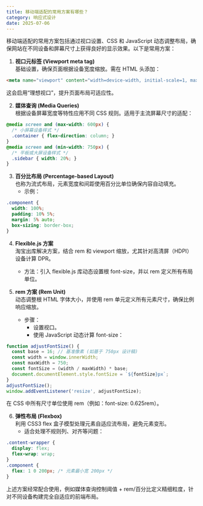 ```yaml
---
title: 移动端适配的常用方案有哪些？
category: 响应式设计
date: 2025-07-06
---
```

移动端适配的常用方案包括通过视口设置、CSS 和 JavaScript 动态调整布局，确保网站在不同设备和屏幕尺寸上获得良好的显示效果。以下是常用方案：  

1. **视口元标签 (Viewport meta tag)**  
   基础设置，确保页面根据设备宽度缩放。需在 HTML 头添加：  
```html
<meta name="viewport" content="width=device-width, initial-scale=1, maximum-scale=1.0, user-scalable=no">
```  
   这会启用“理想视口”，提升页面布局可适应性。  

2. **媒体查询 (Media Queries)**  
   根据设备屏幕宽度等特性应用不同 CSS 规则。适用于主流屏幕尺寸的适配：  
```css
@media screen and (max-width: 600px) {
  /* 小屏幕设备样式 */
  .container { flex-direction: column; }
}
@media screen and (min-width: 750px) {
  /* 平板或大屏设备样式 */
  .sidebar { width: 20%; }
}
```  

3. **百分比布局 (Percentage-based Layout)**  
   也称为流式布局，元素宽度和间距使用百分比单位确保内容自动填充。  
   - 示例：  
```css
.component {
  width: 100%;
  padding: 10% 5%;
  margin: 5% auto;
  box-sizing: border-box;
}
```  

4. **Flexible.js 方案**  
   淘宝出库解决方案，结合 rem 和 viewport 缩放，尤其针对高清屏（HDPI）设备计算 DPR。  
   - 方法：引入 flexible.js 库动态设置根 font-size，并以 rem 定义所有布局单位。  

5. **rem 方案 (Rem Unit)**  
   动态调整根 HTML 字体大小，并使用 rem 单元定义所有元素尺寸，确保比例响应缩放。  
   - 步骤：  
     - 设置视口。  
     - 使用 JavaScript 动态计算 font-size：  
```js
function adjustFontSize() {
  const base = 16; // 基准像素 (如基于 750px 设计稿)
  const width = window.innerWidth;
  const maxWidth = 750;
  const fontSize = (width / maxWidth) * base;
  document.documentElement.style.fontSize = `${fontSize}px`;
}
adjustFontSize();
window.addEventListener('resize', adjustFontSize);
```  
   在 CSS 中所有尺寸单位使用 rem（例如：font-size: 0.625rem）。  

6. **弹性布局 (Flexbox)**  
   利用 CSS3 flex 盒子模型处理元素自适应流布局，避免元素变形。  
   - 适合处理不规则列、对齐等问题：  
```css
.content-wrapper {
  display: flex;
  flex-wrap: wrap;
}
.component {
  flex: 1 0 200px; /* 元素最小宽 200px */
}
```  
上述方案经常配合使用，例如媒体查询控制阈值 + rem/百分比定义精细粒度，针对不同设备构建完全自适应的前端布局。
